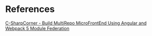 # References

[C-SharpCorner - Build MultiRepo MicroFrontEnd Using Angular and Webpack 5 Module Federation](https://www.c-sharpcorner.com/blogs/build-multirepo-microfrontend-using-angular-and-webpack-5-module-fed)